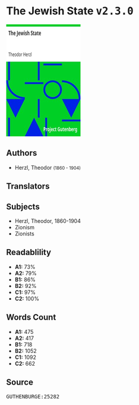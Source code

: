 # The Jewish State <kbd>v2.3.0</kbd>

![](./cover.medium.jpg "")

## Authors


 - Herzl, Theodor <small>(1860 - 1904)</small>

## Translators



## Subjects


 - Herzl, Theodor, 1860-1904
 - Zionism
 - Zionists

## Readablility


 - **A1:** 73%
 - **A2:** 79%
 - **B1:** 86%
 - **B2:** 92%
 - **C1:** 97%
 - **C2:** 100%

## Words Count


 - **A1:** 475
 - **A2:** 417
 - **B1:** 718
 - **B2:** 1052
 - **C1:** 1092
 - **C2:** 662

## Source


<kbd>GUTHENBURGE:25282</kbd>
